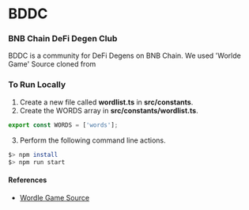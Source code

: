 # BDDC
### BNB Chain DeFi Degen Club

BDDC is a community for DeFi Degens on BNB Chain.
We used 'Worlde Game' Source cloned from 

### To Run Locally

1. Create a new file called **wordlist.ts** in **src/constants**.
2. Create the WORDS array in **src/constants/wordlist.ts**.
```ts
export const WORDS = ['words'];
```
3. Perform the following command line actions.
```bash
$> npm install
$> npm run start
```

#### References
- [Wordle Game Source](https://github.com/cwackerfuss/react-wordle)
